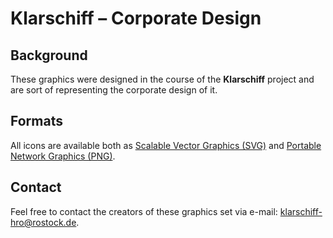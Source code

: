 # Klarschiff – Corporate Design


## Background

These graphics were designed in the course of the **Klarschiff** project and are sort of representing the corporate design of it.


## Formats

All icons are available both as [Scalable Vector Graphics (SVG)](http://en.wikipedia.org/wiki/Svg) and [Portable Network Graphics (PNG)](http://en.wikipedia.org/wiki/Portable_Network_Graphics).


## Contact

Feel free to contact the creators of these graphics set via e-mail: <klarschiff-hro@rostock.de>.